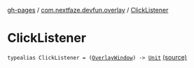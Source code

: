 [gh-pages](../index.md) / [com.nextfaze.devfun.overlay](index.md) / [ClickListener](./-click-listener.md)

# ClickListener

`typealias ClickListener = (`[`OverlayWindow`](-overlay-window/index.md)`) -> `[`Unit`](https://kotlinlang.org/api/latest/jvm/stdlib/kotlin/-unit/index.html) [(source)](https://github.com/NextFaze/dev-fun/tree/master/devfun/src/main/java/com/nextfaze/devfun/overlay/OverlayWindow.kt#L39)